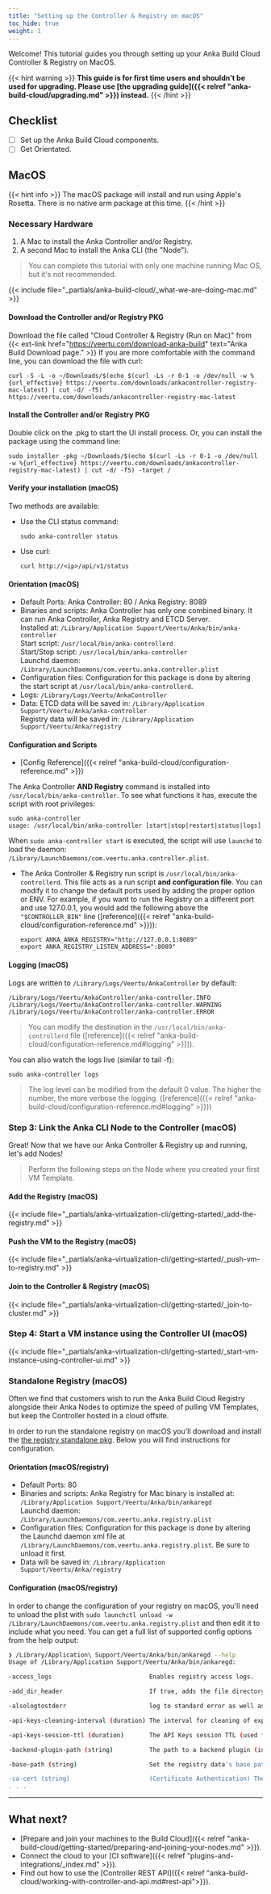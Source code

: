 ```yaml
---
title: "Setting up the Controller & Registry on macOS"
toc_hide: true
weight: 1
---
```


Welcome! This tutorial guides you through setting up your Anka Build Cloud Controller & Registry on MacOS.

{{< hint warning >}}
**This guide is for first time users and shouldn't be used for upgrading. Please use [the upgrading guide]({{< relref "anka-build-cloud/upgrading.md" >}}) instead.**
{{< /hint >}}

## Checklist

- [ ] Set up the Anka Build Cloud components.
- [ ] Get Orientated.

## MacOS

{{< hint info >}}
The macOS package will install and run using Apple's Rosetta. There is no native arm package at this time.
{{< /hint >}}

### Necessary Hardware

1. A Mac to install the Anka Controller and/or Registry.
2. A second Mac to install the Anka CLI (the "Node").

> You can complete this tutorial with only one machine running Mac OS, but it's not recommended.

{{< include file="_partials/anka-build-cloud/_what-we-are-doing-mac.md" >}}

#### Download the Controller and/or Registry PKG

Download the file called "Cloud Controller & Registry (Run on Mac)" from {{< ext-link href="https://veertu.com/download-anka-build" text="Anka Build Download page." >}}
If you are more comfortable with the command line, you can download the file with curl:

```shell
curl -S -L -o ~/Downloads/$(echo $(curl -Ls -r 0-1 -o /dev/null -w %{url_effective} https://veertu.com/downloads/ankacontroller-registry-mac-latest) | cut -d/ -f5) https://veertu.com/downloads/ankacontroller-registry-mac-latest
```

#### Install the Controller and/or Registry PKG

Double click on the .pkg to start the UI install process. Or, you can install the package using the command line:

  ```shell
  sudo installer -pkg ~/Downloads/$(echo $(curl -Ls -r 0-1 -o /dev/null -w %{url_effective} https://veertu.com/downloads/ankacontroller-registry-mac-latest) | cut -d/ -f5) -target /
  ```

#### Verify your installation (macOS)

Two methods are available:
- Use the CLI status command:
  ```shell
  sudo anka-controller status
  ```
- Use curl:
  ```shell
  curl http://<ip>/api/v1/status
  ```

#### Orientation (macOS)

- Default Ports: Anka Controller: 80 / Anka Registry: 8089  
- Binaries and scripts: Anka Controller has only one combined binary. It can run Anka Controller, Anka Registry and ETCD Server.  
    Installed at: `/Library/Application Support/Veertu/Anka/bin/anka-controller`  
    Start script: `/usr/local/bin/anka-controllerd`  
    Start/Stop script: `/usr/local/bin/anka-controller`  
    Launchd daemon: `/Library/LaunchDaemons/com.veertu.anka.controller.plist`
- Configuration files: Configuration for this package is done by altering the start script at `/usr/local/bin/anka-controllerd`.
- Logs: `/Library/Logs/Veertu/AnkaController`
- Data:
    ETCD data will be saved in: `/Library/Application Support/Veertu/Anka/anka-controller`  
    Registry data will be saved in: `/Library/Application Support/Veertu/Anka/registry`

#### Configuration and Scripts

- [Config Reference]({{< relref "anka-build-cloud/configuration-reference.md" >}})

The Anka Controller **AND Registry** command is installed into `/usr/local/bin/anka-controller`. To see what functions it has, execute the script with root privileges:
```shell 
sudo anka-controller
usage: /usr/local/bin/anka-controller [start|stop|restart|status|logs]
```
When `sudo anka-controller start` is executed, the script will use `launchd` to load the daemon: `/Library/LaunchDaemons/com.veertu.anka.controller.plist`.
 - The Anka Controller & Registry run script is `/usr/local/bin/anka-controllerd`. This file acts as a run script **and configuration file**. You can modify it to change the default ports used by adding the proper option or ENV. For example, if you want to run the Registry on a different port and use 127.0.0.1, you would add the following above the `"$CONTROLLER_BIN"` line ([reference]({{< relref "anka-build-cloud/configuration-reference.md" >}})): 
    ```shell
    export ANKA_ANKA_REGISTRY="http://127.0.0.1:8089"
    export ANKA_REGISTRY_LISTEN_ADDRESS=":8089" 
    ```

#### Logging (macOS)

Logs are written to `/Library/Logs/Veertu/AnkaController` by default:
```shell
/Library/Logs/Veertu/AnkaController/anka-controller.INFO
/Library/Logs/Veertu/AnkaController/anka-controller.WARNING
/Library/Logs/Veertu/AnkaController/anka-controller.ERROR
```
 
> You can modify the destination in the `/usr/local/bin/anka-controllerd` file ([reference]({{< relref "anka-build-cloud/configuration-reference.md#logging" >}})).

You can also watch the logs live (similar to tail -f):
```shell
sudo anka-controller logs
```
 
> The log level can be modified from the default 0 value. The higher the number, the more verbose the logging. ([reference]({{< relref "anka-build-cloud/configuration-reference.md#logging" >}}))

### Step 3: Link the Anka CLI Node to the Controller (macOS)

Great! Now that we have our Anka Controller & Registry up and running, let's add Nodes!

> Perform the following steps on the Node where you created your first VM Template.

#### Add the Registry (macOS)

{{< include file="_partials/anka-virtualization-cli/getting-started/_add-the-registry.md" >}}

#### Push the VM to the Registry (macOS)

{{< include file="_partials/anka-virtualization-cli/getting-started/_push-vm-to-registry.md" >}}

#### Join to the Controller & Registry (macOS)

{{< include file="_partials/anka-virtualization-cli/getting-started/_join-to-cluster.md" >}}

### Step 4: Start a VM instance using the Controller UI (macOS)

{{< include file="_partials/anka-virtualization-cli/getting-started/_start-vm-instance-using-controller-ui.md" >}}

### Standalone Registry (macOS)

Often we find that customers wish to run the Anka Build Cloud Registry alongside their Anka Nodes to optimize the speed of pulling VM Templates, but keep the Controller hosted in a cloud offsite.

In order to run the standalone registry on macOS you'll download and install the [the registry standalone pkg](https://veertu.com/downloads/ankaregistry-mac-latest). Below you will find instructions for configuration.

#### Orientation (macOS/registry)

- Default Ports: 80
- Binaries and scripts:
    Anka Registry for Mac binary is installed at: `/Library/Application Support/Veertu/Anka/bin/ankaregd`  
    Launchd daemon: `/Library/LaunchDaemons/com.veertu.anka.registry.plist`
- Configuration files: Configuration for this package is done by altering the Launchd daemon xml file at `/Library/LaunchDaemons/com.veertu.anka.registry.plist`. Be sure to unload it first.
- Data will be saved in: `/Library/Application Support/Veertu/Anka/registry`

#### Configuration (macOS/registry)

In order to change the configuration of your registry on macOS, you'll need to unload the plist with `sudo launchctl unload -w /Library/LaunchDaemons/com.veertu.anka.registry.plist` and then edit it to include what you need. You can get a full list of supported config options from the help output:

```bash
❯ /Library/Application\ Support/Veertu/Anka/bin/ankaregd --help
Usage of /Library/Application Support/Veertu/Anka/bin/ankaregd:

-access_logs                           Enables registry access logs.

-add_dir_header                        If true, adds the file directory to the header of the log messages

-alsologtostderr                       log to standard error as well as files (default: "true")

-api-keys-cleaning-interval (duration) The interval for cleaning of expired api keys. (default: "4h0m0s")

-api-keys-session-ttl (duration)       The API Keys session TTL (used for automatic expiration). (default: "5m0s")

-backend-plugin-path (string)          The path to a backend plugin (instead of using disk)

-base-path (string)                    Set the registry data's base path (default: ".")

-ca-cert (string)                      (Certificate Authentication) The CA/root cert used to authenticate incoming requests/certs.
. . .
```

---

## What next?

- [Prepare and join your machines to the Build Cloud]({{< relref "anka-build-cloud/getting-started/preparing-and-joining-your-nodes.md" >}}).  
- Connect the cloud to your [CI software]({{< relref "plugins-and-integrations/_index.md" >}}).  
- Find out how to use the [Controller REST API]({{< relref "anka-build-cloud/working-with-controller-and-api.md#rest-api">}}).  
